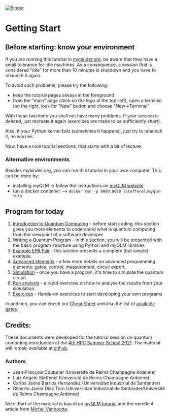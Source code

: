 
[![Binder](https://mybinder.org/badge_logo.svg)](https://mybinder.org/v2/gh/lsteffenel/myqlm-tuto/HEAD?filepath=0_Start_Here.ipynb)


# Getting Start


## Before starting: know your environment
If you are running this tutorial in [mybinder.org](https://mybinder.org/v2/gh/lsteffenel/myqlm-tuto/HEAD?filepath=0_Start_Here.ipynb), be aware that they have a small tolerance for idle machines. As a consequence, a session that is considered "idle" for more than 10 minutes is shutdown and you have to relaunch it again.

To avoid such problems, please try the following:

* keep the tutorial pages always in the foreground
* from the "main" page (click on the logo at the top-left), open a terminal (on the right, look for "New" button and choose "New->Terminal"

With these two hints you shall not have many problems. If your session is deleted, just recreate it again (exercices are made to be sufficiently short).

Also, if your Python kernel fails (sometimes it happens), just try to relaunch it, no worries.

Now, have a nice tutorial sections, that starts with a bit of lecture.

### Alternative environments

Besides mybinder.org, you can run this tutorial in your own computer. This can be done by:
* installing myQLM -> follow the instructions on [myQLM website](https://myqlm.github.io/myqlm_specific/install.html) 
* run a docker container --> `docker run -p 8080:8080 lsteffenel/myqlm-tuto`


## Program for today

1. [Introduction to Quantum Computing](1_Intro_Quantum_Prog.ipynb) - before start coding, this section gives you more elements to understand what is quantum computing from the viewpoint of a software developer. 
2. [Writing a Quantum Program](2_writing_quantum_program.ipynb) - in this section, you will be presented with the basic program structure using Python and myQLM libraries.
3. [Example EPR Pair](3_example_epr_pair.ipynb) - this section presents a complete (but simple) example.
4. [Advanced elements](4_advanced_elements.ipynb) - a few more details on advanced programming elements: gates, control, measurement, circuit export.
5. [Simulation](5_simulation_overview.ipynb) - once you have a program, it's time to simulate the quantum circuit.
6. [Run analysis](6_run_analysis.ipynb) - a rapid overview on how to analyse the results from your simulation.
7. [Exercices](7_Exercices.ipynb) - Hands-on exercices to start developing your own programs

In addition, you can check our [Cheat Sheet](CheatSheet.ipynb) and also the list of [available gates](available_gates.ipynb).



## Credits: 

These documents were developed for the tutorial session on quantum computing introduction at the [4th HPC Summer School 2021](https://cybercolombia.org/program-2021/). The material will remain available at [github](https://github.com/lsteffenel/myqlm-tuto).

### Authors
* Jean-François Couturier (Université de Reims Champagne Ardenne)
* Luiz Angelo Steffenel (Université de Reims Champagne Ardenne)
* Carlos Jaime Barrios Hernandez (Universidad Industrial de Santander)
* Gilberto Javier Diaz Toro (Universidad Industrial de Santander/Université de Reims Champagne Ardenne)

Note: Part of the material is based on [myQLM tutorial](https://github.com/lsteffenel/myqlm-tuto) and the excellent article from [Michel Vanhoutte](https://www.linkedin.com/pulse/understanding-quantum-computing-software-developers-michael-vanhoutte/).
